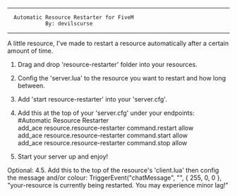 --------------------------------------------------
      Automatic Resource Restarter for FiveM
                By: devilscurse
--------------------------------------------------

A little resource, I've made to restart a resource automatically after a certain amount of time.

1. Drag and drop 'resource-restarter' folder into your resources.
2. Config the 'server.lua' to the resource you want to restart and how long between.
3. Add 'start resource-restarter' into your 'server.cfg'.

4. Add this at the top of your 'server.cfg' under your endpoints:                          
#Automatic Resource Restarter                                                                                
add_ace resource.resource-restarter command.restart allow                                      
add_ace resource.resource-restarter command.start allow                                       
add_ace resource.resource-restarter command.stop allow                                        

5. Start your server up and enjoy!

Optional:
4.5. Add this to the top of the resource's 'client.lua' then config the message and/or colour: 
TriggerEvent("chatMessage", "", { 255, 0, 0 }, "your-resource is currently being restarted. You may experience minor lag!"
